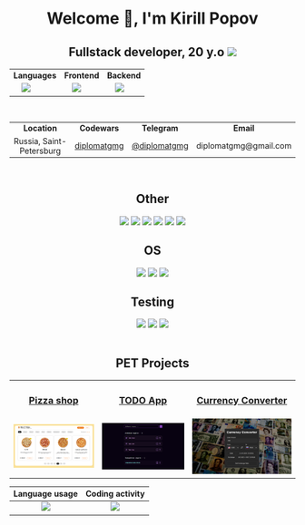 <div align="center">
    <h1>Welcome 👋, I'm Kirill Popov</h1>
    <h2>
        Fullstack developer, 20 y.o
        <img src="https://hits.dwyl.com/diplomatgmg/diplomatgmg.svg?style=flat&show=unique">
    </h2>

</div>

<div align="center">
    <table>
        <tbody>
        <tr>
            <td align="center"><strong>Languages</strong></td>
            <td align="center"><strong>Frontend</strong></td>
            <td align="center"><strong>Backend</strong></td>
        </tr>
        <tr>
            <td>&ensp;&ensp;<img src="https://skillicons.dev/icons?i=python,js,ts,postgres,go">&ensp;&ensp;</td>
            <td>&ensp;&ensp;<img src="https://skillicons.dev/icons?i=react,redux,html,css,bootstrap">&ensp;&ensp;</td>
            <td>&ensp;&ensp;<img src="https://skillicons.dev/icons?i=django,docker,nginx,redis,postgres">&ensp;&ensp;</td>
        </tr>
        </tbody>
    </table>
</div>

<br>

<div align="center">
    <table>
        <tbody>
        <tr>
            <td align="center"><strong>Location</strong></td>
            <td align="center"><strong>Codewars</strong></td>
            <td align="center"><strong>Telegram</strong></td>
            <td align="center"><strong>Email</strong></td>
        </tr>
        <tr>
            <td align="center">Russia, Saint-Petersburg</td>
            <td align="center"><a href="https://www.codewars.com/users/diplomatgmg">diplomatgmg</a></td>
            <td align="center"><a href="https://t.me/diplomatgmg">@diplomatgmg</a></td>
            <td align="center">diplomatgmg@gmail.com</td>
        </tr>
        </tbody>
    </table>
</div>

<br>

<div align="center">
    <h2>Other</h2>
    <img src="https://img.shields.io/badge/Git-F05032?&logo=git&logoColor=white">
    <img src="https://img.shields.io/badge/Github-181717?&logo=github&logoColor=white">
    <img src="https://img.shields.io/badge/ChatGPT-white?&logo=openai&logoColor=black">
    <img src="https://img.shields.io/badge/Perplexity.ai-black?&logo=perplexity&logoColor=white">
    <img src="https://img.shields.io/badge/Codeium-black?&logo=codeium&logoColor=77ffff">
    <img src="https://img.shields.io/badge/IntelliJ_IDEA-000000?&logo=intellijidea&logoColor=white">
</div>


<div align="center">
    <h2>OS</h2>
    <img src="https://img.shields.io/badge/Linux-white?&logo=linux&logoColor=black">
    <img src="https://img.shields.io/badge/Ubuntu-E95420?&logo=ubuntu&logoColor=white">
    <img src="https://img.shields.io/badge/MacOS-000000?&logo=macos&logoColor=white">
</div>


<div align="center">
    <h2>Testing</h2>
    <img src="https://img.shields.io/badge/Selenium-43B02A?&logo=selenium&logoColor=white">
    <img src="https://img.shields.io/badge/Jest-C21325?&logo=jest&logoColor=white">
    <img src="https://img.shields.io/badge/Postman-FF6C37?&logo=postman&logoColor=white">
</div>

<br>

<div align="center">
    <h2 align="center">PET Projects</h2>
    <table>
        <tbody>
        <tr>
            <td align="center">
                <h3>
                    <a href="https://github.com/diplomatgmg/fullstack-pizza">Pizza shop</a>
                </h3>
            </td>
            <td align="center">
                <h3>
                    <a href="https://github.com/diplomatgmg/todo-list">TODO App</a>
                </h3>
            </td>
            <td align="center">
                <h3>
                    <a href="https://github.com/diplomatgmg/currency-converter">Currency Converter</a>
                </h3>
            </td>
        </tr>
        <tr>
            <td>
                <img src="https://github.com/diplomatgmg/fullstack-pizza/blob/main/preview.png?raw=true">
            </td>
            <td>
                <img src="https://github.com/diplomatgmg/todo-list/blob/main/public/preview.png?raw=true">
            </td>
            <td>
                <img src="https://github.com/diplomatgmg/currency-converter/blob/main/public/preview.png?raw=true">
            </td>
        </tr>
        </tbody>
    </table>
</div>

Language usage             |  Coding activity
:-------------------------:|:-------------------------:
![](https://wakatime.com/share/@018edcf0-2b06-4a99-805c-3bc4df0185a4/a25b88b2-59dd-4eec-ada5-eb0e7e0a91df.png)  |  ![](https://wakatime.com/share/@018edcf0-2b06-4a99-805c-3bc4df0185a4/a804701e-5448-4194-ba99-7e2c73e21b95.png)
